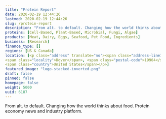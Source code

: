 ```yaml
---
title: "Protein Report"
date: 2020-02-19 12:44:26
lastmod: 2020-02-19 12:44:26
slug: /protein-report
description: "From alt. to default. Changing how the world thinks about food. Protein economy news and industry platform."
proteins: [Cell-Based, Plant-Based, Microbial, Fungi, Algae]
products: [Meat, Dairy, Eggs, Seafood, Pet Food, Ingredients]
business: [Research]
finance_type: []
regions: [US & Canada]
location: [<p class="address" translate="no"><span class="address-line1">South State Street</span><br>
<span class="locality">Dover</span>, <span class="postal-code">19904</span><br>
<span class="country">United States</span></p>]
featured_image: "logo-stacked-inverted.png"
draft: false
pinned: false
homepage: false
weight: 5000
uuid: 6187
---
```

<p>From alt. to default. Changing how the world thinks about food. Protein economy news and industry platform.</p>
